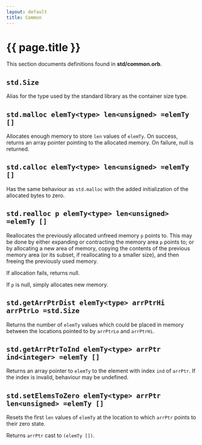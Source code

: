 ```yaml
---
layout: default
title: Common
---
```

# {{ page.title }}

This section documents definitions found in **std/common.orb**.

## `std.Size`

Alias for the type used by the standard library as the container size type.

## `std.malloc elemTy<type> len<unsigned> =elemTy []`

Allocates enough memory to store `len` values of `elemTy`. On success, returns an array pointer pointing to the allocated memory. On failure, null is returned.

## `std.calloc elemTy<type> len<unsigned> =elemTy []`

Has the same behaviour as `std.malloc` with the added initialization of the allocated bytes to zero.

## `std.realloc p elemTy<type> len<unsigned> =elemTy []`

Reallocates the previously allocated unfreed memory `p` points to. This may be done by either expanding or contracting the memory area `p` points to; or by allocating a new area of memory, copying the contents of the previous memory area (or its subset, if reallocating to a smaller size), and then freeing the previously used memory.

If allocation fails, returns null.

If `p` is null, simply allocates new memory.

## `std.getArrPtrDist elemTy<type> arrPtrHi arrPtrLo =std.Size`

Returns the number of `elemTy` values which could be placed in memory between the locations pointed to by `arrPtrLo` and `arrPtrHi`.

## `std.getArrPtrToInd elemTy<type> arrPtr ind<integer> =elemTy []`

Returns an array pointer to `elemTy` to the element with index `ind` of `arrPtr`. If the index is invalid, behaviour may be undefined.

## `std.setElemsToZero elemTy<type> arrPtr len<unsigned> =elemTy []`

Resets the first `len` values of `elemTy` at the location to which `arrPtr` points to their zero state.

Returns `arrPtr` cast to `(elemTy [])`.